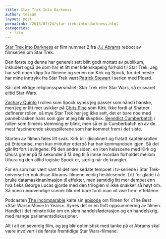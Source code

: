 ```yaml
---
title: Star Trek Into Darkness
author: teisam
layout: post
permalink: /2013/07/24/star-trek-into-darkness.html
categories:
  - film
---
```

[Star Trek Into Darkness][1] er film nummer 2 fra [J.J Abrams][2] reboot av filmserien om Star Trek.

Den første og denne har generelt sett blitt godt mottatt av publikum, inkludert også de som har et litt mer lidenskapelig forhold til Star Trek. Jeg har sett noen klipp fra filmene og serien om Kirk og Spock, for det meste har mine inntrykk fra Star Trek vært [Patrick Stewart][3] i serien med Picard.

Så i det viktige religionsspørsmålet; Star Trek eller Star Wars, så er svaret alltid Star Wars.

[Zachary Quinto][4] i rollen som Spock synes jeg passer som hånd i hanske, men jeg er litt mer usikker på [Chris Pine][5] som Kirk. Ikke fordi at Shatner definerer rollen, så mye Star Trek har jeg ikke sett, det er bare noe med pannebrasken hans som gjør at jeg blir skeptisk. [Benedict Cumberbatch][6] i rollen som filmens slemming er blink, men så er jo Cumberbatch en av de mest fascinerende skuespillerene som har kommet frem i det siste.

Starten av filmen føles litt svak. Kirk blir disiplinert og fratatt kapteinsrollen på Enterprise, men kun minutter etterpå har han kommandoen igjen. Så det går litt fort i svingene. På den andre siden, en liten heisscene med Kirk og Uhura greier på få sekunder å få deg til å innse hvordan forholdet mellom Uhura og den alltid logiske Spock er, særlig når de krangler.

For en som har vært vant til det mer sedate tempoet i tv-seriene i Star Trek-universet er nok disse Abrams-filmene veldig hesblesende. Litt for glade i å bruke datamaskinanimasjon til effekter, men samtidig litt mer dempet enn hva f.eks George Lucas gjorde med den trilogien vi ikke snakker så høyt om. Så noen unødvendige scener blir det bare fordi man vil vise frem effektene.

Podcasten [The Incomparable][7] kalte sin [episode][8] om filmen for «The Best &laquo;Star Wars&raquo; Movie In Years». Synes det er en flott oppsummering av filmen. Handlet i det minste ikke om en slem handelsføderasjon og en handelskrig, med mange parlamentsdiskusjoner.

Alt i alt en severdig film, og jeg blir optimistisk med tanke på at Abrams skal være involvert i de første fremtidige Star Wars-filmene.

 [1]: http://www.imdb.com/title/tt1408101/?ref_=fn_al_tt_4
 [2]: http://www.imdb.com/name/nm0009190/?ref_=tt_ov_dr
 [3]: http://www.imdb.com/name/nm0001772/?ref_=fn_al_nm_1
 [4]: http://www.imdb.com/name/nm0704270/?ref_=tt_cl_t2
 [5]: http://www.imdb.com/name/nm1517976/?ref_=tt_cl_t1
 [6]: http://www.imdb.com/name/nm1212722/?ref_=tt_cl_t7
 [7]: http://5by5.tv/incomparable/
 [8]: http://5by5.tv/incomparable/143